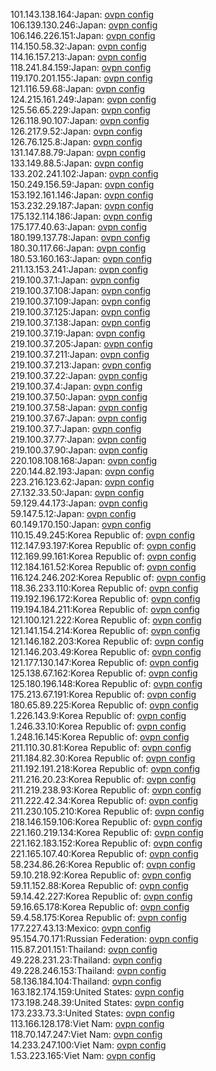 101.143.138.164:Japan: [ovpn config](vpn/101_143_138_164.ovpn)  
106.139.130.246:Japan: [ovpn config](vpn/106_139_130_246.ovpn)  
106.146.226.151:Japan: [ovpn config](vpn/106_146_226_151.ovpn)  
114.150.58.32:Japan: [ovpn config](vpn/114_150_58_32.ovpn)  
114.16.157.213:Japan: [ovpn config](vpn/114_16_157_213.ovpn)  
118.241.84.159:Japan: [ovpn config](vpn/118_241_84_159.ovpn)  
119.170.201.155:Japan: [ovpn config](vpn/119_170_201_155.ovpn)  
121.116.59.68:Japan: [ovpn config](vpn/121_116_59_68.ovpn)  
124.215.161.249:Japan: [ovpn config](vpn/124_215_161_249.ovpn)  
125.56.65.229:Japan: [ovpn config](vpn/125_56_65_229.ovpn)  
126.118.90.107:Japan: [ovpn config](vpn/126_118_90_107.ovpn)  
126.217.9.52:Japan: [ovpn config](vpn/126_217_9_52.ovpn)  
126.76.125.8:Japan: [ovpn config](vpn/126_76_125_8.ovpn)  
131.147.88.79:Japan: [ovpn config](vpn/131_147_88_79.ovpn)  
133.149.88.5:Japan: [ovpn config](vpn/133_149_88_5.ovpn)  
133.202.241.102:Japan: [ovpn config](vpn/133_202_241_102.ovpn)  
150.249.156.59:Japan: [ovpn config](vpn/150_249_156_59.ovpn)  
153.192.161.146:Japan: [ovpn config](vpn/153_192_161_146.ovpn)  
153.232.29.187:Japan: [ovpn config](vpn/153_232_29_187.ovpn)  
175.132.114.186:Japan: [ovpn config](vpn/175_132_114_186.ovpn)  
175.177.40.63:Japan: [ovpn config](vpn/175_177_40_63.ovpn)  
180.199.137.78:Japan: [ovpn config](vpn/180_199_137_78.ovpn)  
180.30.117.66:Japan: [ovpn config](vpn/180_30_117_66.ovpn)  
180.53.160.163:Japan: [ovpn config](vpn/180_53_160_163.ovpn)  
211.13.153.241:Japan: [ovpn config](vpn/211_13_153_241.ovpn)  
219.100.37.1:Japan: [ovpn config](vpn/219_100_37_1.ovpn)  
219.100.37.108:Japan: [ovpn config](vpn/219_100_37_108.ovpn)  
219.100.37.109:Japan: [ovpn config](vpn/219_100_37_109.ovpn)  
219.100.37.125:Japan: [ovpn config](vpn/219_100_37_125.ovpn)  
219.100.37.138:Japan: [ovpn config](vpn/219_100_37_138.ovpn)  
219.100.37.19:Japan: [ovpn config](vpn/219_100_37_19.ovpn)  
219.100.37.205:Japan: [ovpn config](vpn/219_100_37_205.ovpn)  
219.100.37.211:Japan: [ovpn config](vpn/219_100_37_211.ovpn)  
219.100.37.213:Japan: [ovpn config](vpn/219_100_37_213.ovpn)  
219.100.37.22:Japan: [ovpn config](vpn/219_100_37_22.ovpn)  
219.100.37.4:Japan: [ovpn config](vpn/219_100_37_4.ovpn)  
219.100.37.50:Japan: [ovpn config](vpn/219_100_37_50.ovpn)  
219.100.37.58:Japan: [ovpn config](vpn/219_100_37_58.ovpn)  
219.100.37.67:Japan: [ovpn config](vpn/219_100_37_67.ovpn)  
219.100.37.7:Japan: [ovpn config](vpn/219_100_37_7.ovpn)  
219.100.37.77:Japan: [ovpn config](vpn/219_100_37_77.ovpn)  
219.100.37.90:Japan: [ovpn config](vpn/219_100_37_90.ovpn)  
220.108.108.168:Japan: [ovpn config](vpn/220_108_108_168.ovpn)  
220.144.82.193:Japan: [ovpn config](vpn/220_144_82_193.ovpn)  
223.216.123.62:Japan: [ovpn config](vpn/223_216_123_62.ovpn)  
27.132.33.50:Japan: [ovpn config](vpn/27_132_33_50.ovpn)  
59.129.44.173:Japan: [ovpn config](vpn/59_129_44_173.ovpn)  
59.147.5.12:Japan: [ovpn config](vpn/59_147_5_12.ovpn)  
60.149.170.150:Japan: [ovpn config](vpn/60_149_170_150.ovpn)  
110.15.49.245:Korea Republic of: [ovpn config](vpn/110_15_49_245.ovpn)  
112.147.93.197:Korea Republic of: [ovpn config](vpn/112_147_93_197.ovpn)  
112.169.99.161:Korea Republic of: [ovpn config](vpn/112_169_99_161.ovpn)  
112.184.161.52:Korea Republic of: [ovpn config](vpn/112_184_161_52.ovpn)  
116.124.246.202:Korea Republic of: [ovpn config](vpn/116_124_246_202.ovpn)  
118.36.233.110:Korea Republic of: [ovpn config](vpn/118_36_233_110.ovpn)  
119.192.196.172:Korea Republic of: [ovpn config](vpn/119_192_196_172.ovpn)  
119.194.184.211:Korea Republic of: [ovpn config](vpn/119_194_184_211.ovpn)  
121.100.121.222:Korea Republic of: [ovpn config](vpn/121_100_121_222.ovpn)  
121.141.154.214:Korea Republic of: [ovpn config](vpn/121_141_154_214.ovpn)  
121.146.182.203:Korea Republic of: [ovpn config](vpn/121_146_182_203.ovpn)  
121.146.203.49:Korea Republic of: [ovpn config](vpn/121_146_203_49.ovpn)  
121.177.130.147:Korea Republic of: [ovpn config](vpn/121_177_130_147.ovpn)  
125.138.67.162:Korea Republic of: [ovpn config](vpn/125_138_67_162.ovpn)  
125.180.196.148:Korea Republic of: [ovpn config](vpn/125_180_196_148.ovpn)  
175.213.67.191:Korea Republic of: [ovpn config](vpn/175_213_67_191.ovpn)  
180.65.89.225:Korea Republic of: [ovpn config](vpn/180_65_89_225.ovpn)  
1.226.143.9:Korea Republic of: [ovpn config](vpn/1_226_143_9.ovpn)  
1.246.33.10:Korea Republic of: [ovpn config](vpn/1_246_33_10.ovpn)  
1.248.16.145:Korea Republic of: [ovpn config](vpn/1_248_16_145.ovpn)  
211.110.30.81:Korea Republic of: [ovpn config](vpn/211_110_30_81.ovpn)  
211.184.82.30:Korea Republic of: [ovpn config](vpn/211_184_82_30.ovpn)  
211.192.191.218:Korea Republic of: [ovpn config](vpn/211_192_191_218.ovpn)  
211.216.20.23:Korea Republic of: [ovpn config](vpn/211_216_20_23.ovpn)  
211.219.238.93:Korea Republic of: [ovpn config](vpn/211_219_238_93.ovpn)  
211.222.42.34:Korea Republic of: [ovpn config](vpn/211_222_42_34.ovpn)  
211.230.105.210:Korea Republic of: [ovpn config](vpn/211_230_105_210.ovpn)  
218.146.159.106:Korea Republic of: [ovpn config](vpn/218_146_159_106.ovpn)  
221.160.219.134:Korea Republic of: [ovpn config](vpn/221_160_219_134.ovpn)  
221.162.183.152:Korea Republic of: [ovpn config](vpn/221_162_183_152.ovpn)  
221.165.107.40:Korea Republic of: [ovpn config](vpn/221_165_107_40.ovpn)  
58.234.86.26:Korea Republic of: [ovpn config](vpn/58_234_86_26.ovpn)  
59.10.218.92:Korea Republic of: [ovpn config](vpn/59_10_218_92.ovpn)  
59.11.152.88:Korea Republic of: [ovpn config](vpn/59_11_152_88.ovpn)  
59.14.42.227:Korea Republic of: [ovpn config](vpn/59_14_42_227.ovpn)  
59.16.65.178:Korea Republic of: [ovpn config](vpn/59_16_65_178.ovpn)  
59.4.58.175:Korea Republic of: [ovpn config](vpn/59_4_58_175.ovpn)  
177.227.43.13:Mexico: [ovpn config](vpn/177_227_43_13.ovpn)  
95.154.70.171:Russian Federation: [ovpn config](vpn/95_154_70_171.ovpn)  
115.87.201.151:Thailand: [ovpn config](vpn/115_87_201_151.ovpn)  
49.228.231.23:Thailand: [ovpn config](vpn/49_228_231_23.ovpn)  
49.228.246.153:Thailand: [ovpn config](vpn/49_228_246_153.ovpn)  
58.136.184.104:Thailand: [ovpn config](vpn/58_136_184_104.ovpn)  
163.182.174.159:United States: [ovpn config](vpn/163_182_174_159.ovpn)  
173.198.248.39:United States: [ovpn config](vpn/173_198_248_39.ovpn)  
173.233.73.3:United States: [ovpn config](vpn/173_233_73_3.ovpn)  
113.166.128.178:Viet Nam: [ovpn config](vpn/113_166_128_178.ovpn)  
118.70.147.247:Viet Nam: [ovpn config](vpn/118_70_147_247.ovpn)  
14.233.247.100:Viet Nam: [ovpn config](vpn/14_233_247_100.ovpn)  
1.53.223.165:Viet Nam: [ovpn config](vpn/1_53_223_165.ovpn)  
